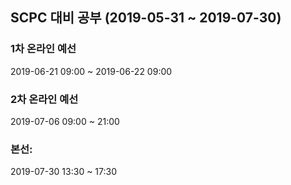 ## SCPC 대비 공부 (2019-05-31 ~ 2019-07-30)

### 1차 온라인 예선
2019-06-21 09:00 ~ 2019-06-22 09:00
### 2차 온라인 예선
2019-07-06 09:00 ~ 21:00
### 본선:
2019-07-30 13:30 ~ 17:30
